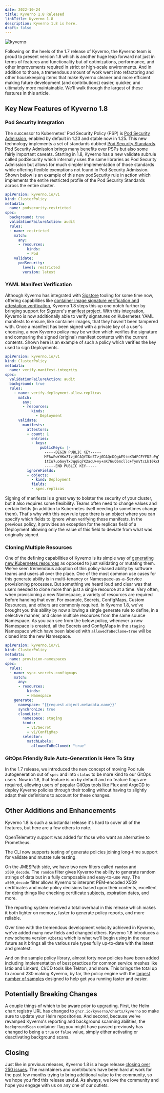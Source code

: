 ```yaml
---
date: 2022-10-24
title: Kyverno 1.8 Released
linkTitle: Kyverno 1.8
description: Kyverno 1.8 is here.
draft: false
---
```


![kyverno](kyverno.png)

Following on the heels of the 1.7 release of Kyverno, the Kyverno team is proud to present version 1.8 which is another huge leap forward not just in terms of features and functionality but of optimizations, performance, and other improvements required in strict or high-scale environments. And in addition to those, a tremendous amount of work went into refactoring and other housekeeping items that make Kyverno cleaner and more efficient making future development (and contributions) easier, quicker, and ultimately more maintainable. We'll walk through the largest of these features in this article.

## Key New Features of Kyverno 1.8

### Pod Security Integration

The successor to Kubernetes' Pod Security Policy (PSP) is [Pod Security Admission](https://kubernetes.io/docs/concepts/security/pod-security-admission/), enabled by default in 1.23 and stable now in 1.25. This new technology implements a set of standards dubbed [Pod Security Standards](https://kubernetes.io/docs/concepts/security/pod-security-standards/). Pod Security Admission brings many benefits over PSPs but also some fairly important caveats. Starting in 1.8, Kyverno has a new validate subrule called podSecurity which internally uses the same libraries as Pod Security Admission but allows for much simpler implementation of those standards while offering flexible exemptions not found in Pod Security Admission. Shown below is an example of this new podSecurity rule in action which implements the entire restricted profile of the Pod Security Standards across the entire cluster.

```yaml
apiVersion: kyverno.io/v1
kind: ClusterPolicy
metadata:
  name: podsecurity-restricted
spec:
  background: true
  validationFailureAction: audit
  rules:
  - name: restricted
    match:
      any:
      - resources:
          kinds:
          - Pod
    validate:
      podSecurity:
        level: restricted
        version: latest
```

### YAML Manifest Verification

Although Kyverno has integrated with [Sigstore](https://www.sigstore.dev/) tooling for some time now, offering capabilities like [container image signature verification and attestation verification](/docs/policy-types/cluster-policy/verify-images/_index.md), Kyverno 1.8 steps this up one notch further by bringing support for Sigstore's [manifest project](https://github.com/sigstore/k8s-manifest-sigstore). With this integration, Kyverno is now additionally able to verify signatures on Kubernetes YAML manifests to ensure, like container images, that they haven't been tampered with. Once a manifest has been signed with a private key of a user's choosing, a new Kyverno policy may be written which verifies the signature and comparing the signed (original) manifest contents with the current contents. Shown here is an example of such a policy which verifies the key used to sign Deployments.

```yaml
apiVersion: kyverno.io/v1
kind: ClusterPolicy
metadata:
  name: verify-manifest-integrity
spec:
  validationFailureAction: audit
  background: true
  rules:
    - name: verify-deployment-allow-replicas
      match:
        any:
        - resources:
            kinds:
              - Deployment
      validate:
        manifests:
          attestors:
          - count: 1
            entries:
            - keys:
                publicKeys: |-
                  -----BEGIN PUBLIC KEY-----
                  MFkwEwYHKoZIzj0CAQYIKoZIzj0DAQcDQgAEStoX3dPCFYFD2uPgTjZOf1I5UFTa
                  1tIu7uoGoyTxJqqEq7K2aqU+vy+aK76uQ5mcllc+TymVtcLk10kcKvb3FQ==
                  -----END PUBLIC KEY-----                  
          ignoreFields:
          - objects:
            - kind: Deployment
            fields:
            - spec.replicas
```

Signing of manifests is a great way to bolster the security of your cluster, but it also requires some flexibility. Teams often need to change values and certain fields (in addition to Kubernetes itself needing to sometimes change them). That's why with this new rule type there is an object where you can specify which fields to ignore when verifying those manifests. In the previous policy, it provides an exception for the replicas field of a Deployment allowing only the value of this field to deviate from what was originally signed.

### Cloning Multiple Resources

One of the defining capabilities of Kyverno is its simple way of [generating new Kubernetes resources](/docs/policy-types/cluster-policy/generate.md) as opposed to just validating or mutating them. We've seen tremendous adoption of this policy-based ability by software teams and users all over the place. One of the most common use cases for this generate ability is in multi-tenancy or Namespace-as-a-Service provisioning processes. But something we heard loud and clear was that users needed to clone more than just a single resource at a time. Very often, when provisioning a new Namespace, a variety of resources are required before handing that over. For example, Secrets, ConfigMaps, Custom Resources, and others are commonly required. In Kyverno 1.8, we've brought you this ability by now allowing a single generate rule to define, in a selective manner, and clone multiple resources from the same source Namespace. As you can see from the below policy, whenever a new Namespace is created, all the Secrets and ConfigMaps in the `staging` Namespace which have been labeled with `allowedToBeClone=true` will be cloned into the new Namespace.

```yaml
apiVersion: kyverno.io/v1
kind: ClusterPolicy
metadata:
  name: provision-namespaces
spec:
  rules:
  - name: sync-secrets-configmaps
    match:
      any:
      - resources:
          kinds:
          - Namespace
    generate:
      namespace: "{{request.object.metadata.name}}"
      synchronize: true
      cloneList:
        namespace: staging
        kinds:
          - v1/Secret
          - v1/ConfigMap
        selector:
          matchLabels:
            allowedToBeCloned: "true"
```

### GitOps Friendly Rule Auto-Generation Is Here To Stay

In the 1.7 release, we introduced the new concept of moving Pod rule autogeneration out of `spec` and into `status` to be more kind to our GitOps users. Now in 1.8, that feature is on by default and no feature flags are required, allowing users of popular GitOps tools like Flux and ArgoCD to deploy Kyverno policies through their tooling without having to slightly adapt their definitions to account for these changes.

## Other Additions and Enhancements

Kyverno 1.8 is such a substantial release it's hard to cover all of the features, but here are a few others to note.

OpenTelemetry support was added for those who want an alternative to Prometheus.

The CLI now supports testing of generate policies joining long-time support for validate and mutate rule testing.

On the JMESPath side, we have two new filters called `random` and `x509_decode`. The `random` filter gives Kyverno the ability to generate random strings of data but in a fully composable and easy-to-use way. The `x509_decode` filter allows Kyverno to interpret PEM-encoded X509 certificates and make policy decisions based upon their contents, excellent for doing things like checking certificate subjects, expiration dates, and more.

The reporting system received a total overhaul in this release which makes it both lighter on memory, faster to generate policy reports, and more reliable.

Over time with the tremendous development velocity achieved in Kyverno, we've added many new fields and changed others. Kyverno 1.8 introduces a new schema version `v2beta1` which is what we'll begin using in the near future as it brings all the various rule types fully up-to-date with the latest and greatest.

And on the sample policy library, almost forty new policies have been added including implementation of best practices for common service meshes like Istio and Linkerd, CI/CD tools like Tekton, and more. This brings the total up to around 230 making Kyverno, by far, the policy engine with the [largest number of samples](/policies/) designed to help get you running faster and easier.

## Potentially Breaking Changes

A couple things of which to be aware prior to upgrading. First, the Helm chart registry URL has changed to `ghcr.io/kyverno/charts/kyverno` so make sure to update your Helm repositories. And second, because we've revamped Kyverno's reporting and background scanning abilities, the `backgroundScan` container flag you might have passed previously has changed to being a `true` or `false` value, simply either activating or deactivating background scans.

## Closing

Just like in previous releases, Kyverno 1.8 is a huge release [closing over 250 issues](https://github.com/kyverno/kyverno/releases/tag/v1.8.0). The maintainers and contributors have been hard at work for the past few months trying to bring additional value to the community, so we hope you find this release useful. As always, we love the community and hope you engage with us on any one of our outlets.
